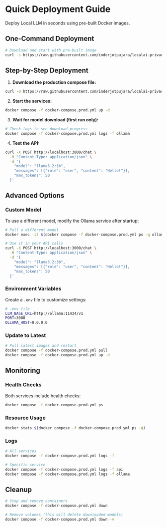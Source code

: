 # Quick Deployment Guide

Deploy Local LLM in seconds using pre-built Docker images.

## One-Command Deployment

```bash
# Download and start with pre-built image
curl -s https://raw.githubusercontent.com/inderjotpujara/localai-privacy-api/main/docker-compose.prod.yml | docker compose -f - up -d
```

## Step-by-Step Deployment

1. **Download the production compose file:**
```bash
curl -O https://raw.githubusercontent.com/inderjotpujara/localai-privacy-api/main/docker-compose.prod.yml
```

2. **Start the services:**
```bash
docker compose -f docker-compose.prod.yml up -d
```

3. **Wait for model download (first run only):**
```bash
# Check logs to see download progress
docker compose -f docker-compose.prod.yml logs -f ollama
```

4. **Test the API:**
```bash
curl -X POST http://localhost:3000/chat \
  -H "Content-Type: application/json" \
  -d '{
    "model": "llama3.2:1b",
    "messages": [{"role": "user", "content": "Hello!"}],
    "max_tokens": 50
  }'
```

## Advanced Options

### Custom Model
To use a different model, modify the Ollama service after startup:

```bash
# Pull a different model
docker exec -it $(docker compose -f docker-compose.prod.yml ps -q ollama) ollama pull llama3.2:3b

# Use it in your API calls
curl -X POST http://localhost:3000/chat \
  -H "Content-Type: application/json" \
  -d '{
    "model": "llama3.2:3b",
    "messages": [{"role": "user", "content": "Hello!"}],
    "max_tokens": 50
  }'
```

### Environment Variables
Create a `.env` file to customize settings:

```bash
# .env file
LLM_BASE_URL=http://ollama:11434/v1
PORT=3000
OLLAMA_HOST=0.0.0.0
```

### Update to Latest
```bash
# Pull latest images and restart
docker compose -f docker-compose.prod.yml pull
docker compose -f docker-compose.prod.yml up -d
```

## Monitoring

### Health Checks
Both services include health checks:
```bash
docker compose -f docker-compose.prod.yml ps
```

### Resource Usage
```bash
docker stats $(docker compose -f docker-compose.prod.yml ps -q)
```

### Logs
```bash
# All services
docker compose -f docker-compose.prod.yml logs -f

# Specific service
docker compose -f docker-compose.prod.yml logs -f api
docker compose -f docker-compose.prod.yml logs -f ollama
```

## Cleanup

```bash
# Stop and remove containers
docker compose -f docker-compose.prod.yml down

# Remove volumes (this will delete downloaded models)
docker compose -f docker-compose.prod.yml down -v
```
